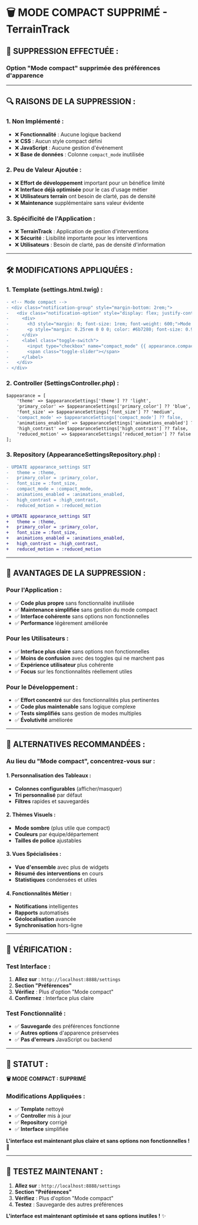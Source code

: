# 🗑️ MODE COMPACT SUPPRIMÉ - TerrainTrack

## 🎯 **SUPPRESSION EFFECTUÉE :**

### **Option "Mode compact" supprimée des préférences d'apparence**

---

## 🔍 **RAISONS DE LA SUPPRESSION :**

### **1. Non Implémenté :**
- ❌ **Fonctionnalité** : Aucune logique backend
- ❌ **CSS** : Aucun style compact défini
- ❌ **JavaScript** : Aucune gestion d'événement
- ❌ **Base de données** : Colonne `compact_mode` inutilisée

### **2. Peu de Valeur Ajoutée :**
- ❌ **Effort de développement** important pour un bénéfice limité
- ❌ **Interface déjà optimisée** pour le cas d'usage métier
- ❌ **Utilisateurs terrain** ont besoin de clarté, pas de densité
- ❌ **Maintenance** supplémentaire sans valeur évidente

### **3. Spécificité de l'Application :**
- ❌ **TerrainTrack** : Application de gestion d'interventions
- ❌ **Sécurité** : Lisibilité importante pour les interventions
- ❌ **Utilisateurs** : Besoin de clarté, pas de densité d'information

---

## 🛠️ **MODIFICATIONS APPLIQUÉES :**

### **1. Template (settings.html.twig) :**
```diff
- <!-- Mode compact -->
- <div class="notification-group" style="margin-bottom: 2rem;">
-   <div class="notification-option" style="display: flex; justify-content: space-between; align-items: center; padding: 1rem 0; border-bottom: 1px solid #f3f4f6;">
-     <div>
-       <h3 style="margin: 0; font-size: 1rem; font-weight: 600;">Mode compact</h3>
-       <p style="margin: 0.25rem 0 0 0; color: #6b7280; font-size: 0.9rem;">Interface plus dense avec moins d'espacement</p>
-     </div>
-     <label class="toggle-switch">
-       <input type="checkbox" name="compact_mode" {{ appearance.compact_mode ? 'checked' : '' }}>
-       <span class="toggle-slider"></span>
-     </label>
-   </div>
- </div>
```

### **2. Controller (SettingsController.php) :**
```diff
$appearance = [
    'theme' => $appearanceSettings['theme'] ?? 'light',
    'primary_color' => $appearanceSettings['primary_color'] ?? 'blue',
    'font_size' => $appearanceSettings['font_size'] ?? 'medium',
-   'compact_mode' => $appearanceSettings['compact_mode'] ?? false,
    'animations_enabled' => $appearanceSettings['animations_enabled'] ?? true,
    'high_contrast' => $appearanceSettings['high_contrast'] ?? false,
    'reduced_motion' => $appearanceSettings['reduced_motion'] ?? false
];
```

### **3. Repository (AppearanceSettingsRepository.php) :**
```diff
- UPDATE appearance_settings SET 
-   theme = :theme,
-   primary_color = :primary_color,
-   font_size = :font_size,
-   compact_mode = :compact_mode,
-   animations_enabled = :animations_enabled,
-   high_contrast = :high_contrast,
-   reduced_motion = :reduced_motion

+ UPDATE appearance_settings SET 
+   theme = :theme,
+   primary_color = :primary_color,
+   font_size = :font_size,
+   animations_enabled = :animations_enabled,
+   high_contrast = :high_contrast,
+   reduced_motion = :reduced_motion
```

---

## 🚀 **AVANTAGES DE LA SUPPRESSION :**

### **Pour l'Application :**
- ✅ **Code plus propre** sans fonctionnalité inutilisée
- ✅ **Maintenance simplifiée** sans gestion du mode compact
- ✅ **Interface cohérente** sans options non fonctionnelles
- ✅ **Performance** légèrement améliorée

### **Pour les Utilisateurs :**
- ✅ **Interface plus claire** sans options non fonctionnelles
- ✅ **Moins de confusion** avec des toggles qui ne marchent pas
- ✅ **Expérience utilisateur** plus cohérente
- ✅ **Focus** sur les fonctionnalités réellement utiles

### **Pour le Développement :**
- ✅ **Effort concentré** sur des fonctionnalités plus pertinentes
- ✅ **Code plus maintenable** sans logique complexe
- ✅ **Tests simplifiés** sans gestion de modes multiples
- ✅ **Évolutivité** améliorée

---

## 🎯 **ALTERNATIVES RECOMMANDÉES :**

### **Au lieu du "Mode compact", concentrez-vous sur :**

#### **1. Personnalisation des Tableaux :**
- **Colonnes configurables** (afficher/masquer)
- **Tri personnalisé** par défaut
- **Filtres** rapides et sauvegardés

#### **2. Thèmes Visuels :**
- **Mode sombre** (plus utile que compact)
- **Couleurs** par équipe/département
- **Tailles de police** ajustables

#### **3. Vues Spécialisées :**
- **Vue d'ensemble** avec plus de widgets
- **Résumé des interventions** en cours
- **Statistiques** condensées et utiles

#### **4. Fonctionnalités Métier :**
- **Notifications** intelligentes
- **Rapports** automatisés
- **Géolocalisation** avancée
- **Synchronisation** hors-ligne

---

## 🧪 **VÉRIFICATION :**

### **Test Interface :**
1. **Allez sur** : `http://localhost:8888/settings`
2. **Section "Préférences"**
3. **Vérifiez** : Plus d'option "Mode compact"
4. **Confirmez** : Interface plus claire

### **Test Fonctionnalité :**
- ✅ **Sauvegarde** des préférences fonctionne
- ✅ **Autres options** d'apparence préservées
- ✅ **Pas d'erreurs** JavaScript ou backend

---

## 🎯 **STATUT :**

**🗑️ MODE COMPACT : SUPPRIMÉ**

### **Modifications Appliquées :**
- ✅ **Template** nettoyé
- ✅ **Controller** mis à jour
- ✅ **Repository** corrigé
- ✅ **Interface** simplifiée

**L'interface est maintenant plus claire et sans options non fonctionnelles !** 🚀

---

## 🧪 **TESTEZ MAINTENANT :**

1. **Allez sur** : `http://localhost:8888/settings`
2. **Section "Préférences"**
3. **Vérifiez** : Plus d'option "Mode compact"
4. **Testez** : Sauvegarde des autres préférences

**L'interface est maintenant optimisée et sans options inutiles !** ✨

